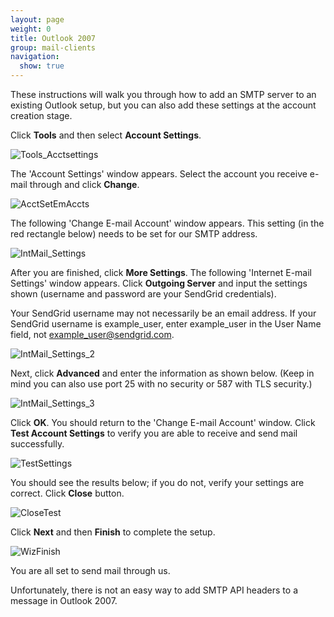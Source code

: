 ```yaml
---
layout: page
weight: 0
title: Outlook 2007
group: mail-clients
navigation:
  show: true
---
```


These instructions will walk you through how to add an SMTP server to an existing Outlook setup, but you can also add these settings at the account creation stage.

Click **Tools** and then select **Account Settings**.

![]({{root_url}}/images/outlook_2007_1.png "Tools_Acctsettings")

The 'Account Settings' window appears. Select the account you receive e-mail through and click **Change**.

![]({{root_url}}/images/outlook_2007_2.png "AcctSetEmAccts")

The following 'Change E-mail Account' window appears. This setting (in the red rectangle below) needs to be set for our SMTP address.

![]({{root_url}}/images/outlook_2007_3.png "IntMail_Settings")

After you are finished, click  **More Settings**. The following 'Internet E-mail Settings' window appears. Click **Outgoing Server** and input the settings shown (username and password are your SendGrid credentials).

<call-out>

Your SendGrid username may not necessarily be an email address. If your SendGrid username is example_user, enter example_user in the User Name field, not example_user@sendgrid.com.

</call-out>

![]({{root_url}}/images/outlook_2007_4.png "IntMail_Settings_2")

Next, click **Advanced** and enter the information as shown below. (Keep in mind you can also use port 25 with no security or 587 with TLS security.)

![]({{root_url}}/images/outlook_2007_5.png "IntMail_Settings_3")

Click **OK**. You should return to the 'Change E-mail Account' window. Click **Test Account Settings** to verify you are able to receive and send mail successfully.

![]({{root_url}}/images/outlook_2007_6.png "TestSettings")

You should see the results below; if you do not, verify your settings are correct. Click **Close** button.

![]({{root_url}}/images/outlook_2007_7.png "CloseTest")

Click **Next** and then **Finish** to complete the setup.

![]({{root_url}}/images/outlook_2007_8.png "WizFinish")

You are all set to send mail through us.

<call-out>

Unfortunately, there is not an easy way to add SMTP API headers to a message in Outlook 2007.

</call-out>
